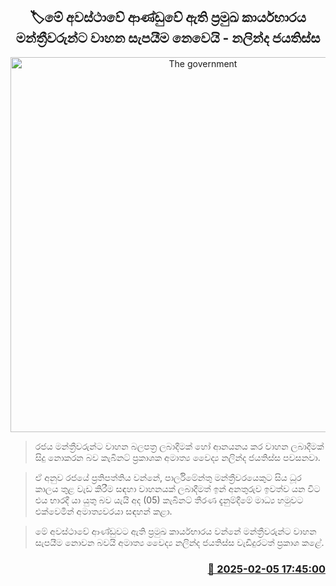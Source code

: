 <p align='center'><b><h2 align='center' title='The government's primary responsibility at this time is not to provide vehicles to MPs - Nalinda Jayatissa'>🏷මේ අවස්ථාවේ ආණ්ඩුවේ ඇති ප්‍රමුඛ කාර්යභාර​ය මන්ත්‍රීවරුන්ට වාහන සැපයීම නෙවෙයි - නලින්ද ජයතිස්ස</h2></b></p>
<p align='center'><img src='https://helakuru.sgp1.cdn.digitaloceanspaces.com/esana/images/lib/nalinda-jayathissa-cabinet-2024.jpg' width='600' alt='The government's primary responsibility at this time is not to provide vehicles to MPs - Nalinda Jayatissa'></p>

> රජය මන්ත්‍රීවරුන්ට වාහන බලපත්‍ර ලබාදීමක් හෝ ආනයනය කර වාහන ලබාදීමක් සිදු නොකරන බව කැබිනට් ප්‍රකාශක අමාත්‍ය වෛද්‍ය නලින්ද ජයතිස්ස පවසනවා.

> ඒ අනුව රජයේ ප්‍රතිපත්තිය වන්නේ, පාර්ලිමේන්තු මන්ත්‍රීවරයෙකුට සිය ධූර කාලය තුළ වැඩ කිරීම සඳහා වාහනයක් ලබාදීමත් ඉන් අනතුරුව ඉවත්ව යන විට එය භාරදී යා යුතු බව යැයි අද (05) කැබිනට් තීරණ දැනුම්දීමේ මාධ්‍ය හමුවට එක්වෙමින් අමාත්‍යවරයා සඳහන් කළා.

> මේ අවස්ථාවේ ආණ්ඩුවට ඇති ප්‍රමුඛ කාර්යභාර​ය වන්නේ මන්ත්‍රීවරුන්ට වාහන සැපයීම නොවන බවයි අමාත්‍ය වෛද්‍ය නලින්ද ජයතිස්ස වැඩිදුරටත් ප්‍රකාශ කළේ.



<h3 align='right'><a href='https://www.helakuru.lk/esana/p/107191/'>📅 2025-02-05 17:45:00</a></h3>
